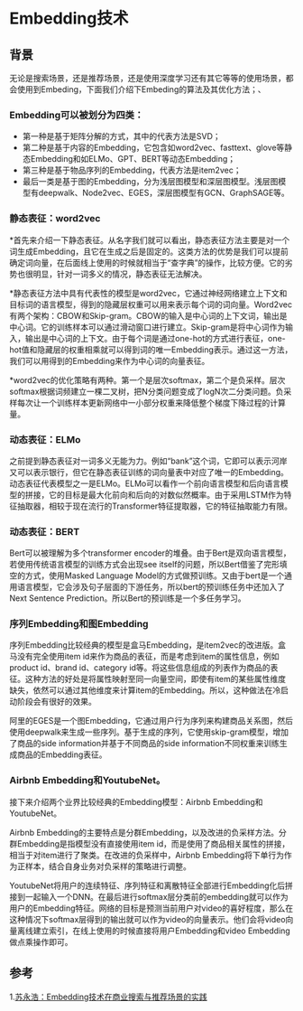 # Embedding技术
## 背景
无论是搜索场景，还是推荐场景，还是使用深度学习还有其它等等的使用场景，都会使用到Embeding，下面我们介绍下Embeding的算法及其优化方法；、

### Embedding可以被划分为四类：
* 第一种是基于矩阵分解的方式，其中的代表方法是SVD；
* 第二种是基于内容的Embedding，它包含如word2vec、fasttext、glove等静态Embedding和如ELMo、GPT、BERT等动态Embedding；
* 第三种是基于物品序列的Embedding，代表方法是item2vec；
* 最后一类是基于图的Embedding，分为浅层图模型和深层图模型。浅层图模型有deepwalk、Node2vec、EGES，深层图模型有GCN、GraphSAGE等。

### 静态表征：word2vec
*首先来介绍一下静态表征。从名字我们就可以看出，静态表征方法主要是对一个词生成Embedding，且它在生成之后是固定的。这类方法的优势是我们可以提前确定词向量，在后面线上使用的时候就相当于“查字典”的操作，比较方便。它的劣势也很明显，针对一词多义的情况，静态表征无法解决。

*静态表征方法中具有代表性的模型是word2vec，它通过神经网络建立上下文和目标词的语言模型，得到的隐藏层权重可以用来表示每个词的词向量。Word2vec有两个架构：CBOW和Skip-gram。CBOW的输入是中心词的上下文词，输出是中心词。它的训练样本可以通过滑动窗口进行建立。Skip-gram是将中心词作为输入，输出是中心词的上下文。由于每个词是通过one-hot的方式进行表征，one-hot值和隐藏层的权重相乘就可以得到词的唯一Embedding表示。通过这一方法，我们可以用得到的Embedding来作为中心词的向量表征。

*word2vec的优化策略有两种。第一个是层次softmax，第二个是负采样。层次softmax根据词频建立一棵二叉树，把N分类问题变成了logN次二分类问题。负采样每次让一个训练样本更新网络中一小部分权重来降低整个梯度下降过程的计算量。

### 动态表征：ELMo
之前提到静态表征对一词多义无能为力。例如“bank”这个词，它即可以表示河岸又可以表示银行，但它在静态表征训练的词向量表中对应了唯一的Embedding。动态表征代表模型之一是ELMo。ELMo可以看作一个前向语言模型和后向语言模型的拼接，它的目标是最大化前向和后向的对数似然概率。由于采用LSTM作为特征抽取器，相较于现在流行的Transformer特征提取器，它的特征抽取能力有限。

### 动态表征：BERT
Bert可以被理解为多个transformer encoder的堆叠。由于Bert是双向语言模型，若使用传统语言模型的训练方式会出现see itself的问题，所以Bert借鉴了完形填空的方式，使用Masked Language Model的方式做预训练。又由于bert是一个通用语言模型，它会涉及句子层面的下游任务，所以bert的预训练任务中还加入了Next Sentence Prediction。所以Bert的预训练是一个多任务学习。

### 序列Embedding和图Embedding
序列Embedding比较经典的模型是盒马Embedding，是item2vec的改进版。盒马没有完全使用item id来作为商品的表征，而是考虑到item的属性信息，例如product id、brand id、category id等。将这些信息组成的列表作为商品的表征。这种方法的好处是将属性映射至同一向量空间，即使有item的某些属性维度缺失，依然可以通过其他维度来计算item的Embedding。所以，这种做法在冷启动阶段会有很好的效果。

阿里的EGES是一个图Embedding，它通过用户行为序列来构建商品关系图，然后使用deepwalk来生成一些序列。基于生成的序列，它使用skip-gram模型，增加了商品的side information并基于不同商品的side information不同权重来训练生成商品的Embedding表征。

### Airbnb Embedding和YoutubeNet。
接下来介绍两个业界比较经典的Embedding模型：Airbnb Embedding和YoutubeNet。

Airbnb Embedding的主要特点是分群Embedding，以及改进的负采样方法。分群Embedding是指模型没有直接使用item id，而是使用了商品相关属性的拼接，相当于对item进行了聚类。在改进的负采样中，Airbnb Embedding将下单行为作为正样本，结合自身业务对负采样的策略进行调整。

YoutubeNet将用户的连续特征、序列特征和离散特征全部进行Embedding化后拼接到一起输入一个DNN。在最后进行softmax层分类前的embedding就可以作为用户的Embedding特征。网络的目标是预测当前用户对video的喜好程度，那么在这种情况下softmax层得到的输出就可以作为video的向量表示。他们会将video向量离线建立索引，在线上使用的时候直接将用户Embedding和video Embedding做点乘操作即可。


## 参考
1.[苏永浩：Embedding技术在商业搜索与推荐场景的实践](https://mp.weixin.qq.com/s/9XypFylrfome2T5A0hWt6g)

